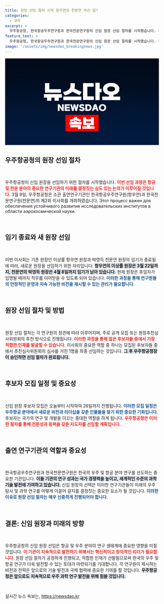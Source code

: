 ```yaml
---
title: 원장 선임 절차 시작 항우연과 천문연 무슨 일?
categories:
  - 과학
excerpt: >
  우주항공청, 한국항공우주연구원과 한국천문연구원의 신임 원장 선임 절차를 시작했습니다. 후보자 모집은 26일까지 진행되며, 차세대 우주 비전의 주인공은 누가 될까요? 클릭해서 확인해보세요!
feature_text: >
  우주항공청, 한국항공우주연구원과 한국천문연구원의 신임 원장 선임 절차를 시작했습니다. 후보자 모집은 26일까지 진행되며, 차세대 우주 비전의 주인공은 누가 될까요? 클릭해서 확인해보세요!
image: '/assets/img/newsdao_breakingnews.jpg'
---
```


<p><img src="/assets/img/newsdao_breakingnews.jpg" alt="koreaapp 속보" /></p>

<h2 data-ke-size="size26">우주항공청의 원장 선임 절차</h2>

<p data-ke-size="size16">&nbsp;</p>

<p>우주항공청이 신임 원장을 선임하기 위한 절차를 시작했습니다. <b><span style="color: #ee2323;">이번 선임 과정은 항공 및 천문 분야의 중요한 연구기관의 미래를 결정짓는 심도 있는 논의가 이루어질 것입니다.</span></b> 3월 9일, 우주항공청은 소관 출연연구기관인 한국항공우주연구원(항우연)과 한국천문연구원(천문연)의 제2회 이사회를 개최하였습니다. Этот процесс важен для обеспечения устойчивого развития исследовательских институтов в области аэрокосмической науки.</p>

<p data-ke-size="size16">&nbsp;</p>

<h2 data-ke-size="size26">임기 종료와 새 원장 선임</h2>

<p data-ke-size="size16">&nbsp;</p>

<p>이번 이사회는 기존 원장인 이상률 항우연 원장과 박영득 천문연 원장의 임기가 종료됨에 따라, 새로운 원장을 선임하기 위한 자리입니다. <b><span style="background-color: #21538527;">항우연의 이상률 원장은 3월 22일까지, 천문연의 박영득 원장은 4월 8일까지 임기가 남아 있습니다.</span></b> 현재 원장은 후임자가 임명될 때까지 직무를 이어받을 수 있도록 되어 있습니다. <b><span style="color: #1a5490;">이러한 과정을 통해 연구원들의 안정적인 운영과 지속 가능한 비전을 제시할 수 있는 관리가 필요합니다.</span></b></p>

<p data-ke-size="size16">&nbsp;</p>

<h2 data-ke-size="size26">원장 선임 절차 및 방법</h2>

<p data-ke-size="size16">&nbsp;</p>

<p>원장 선임 절차는 각 연구원의 정관에 따라 이루어지며, 주로 공개 모집 또는 원장추천심사위원회의 추천 방식으로 진행됩니다. <b><span style="color: #ee2323;">이러한 과정을 통해 많은 후보자들 중에서 가장 적합한 인재를 발굴할 수 있습니다.</span></b> 이사회의 중요한 역할 중 하나는 모집된 후보자들 중에서 추진심사위원회의 심사를 거친 1명을 최종 선임하는 것입니다. <b><span style="background-color: #21538527;">그 후 우주항공청장이 승인하면 선임 절차가 완료됩니다.</span></b></p>

<p data-ke-size="size16">&nbsp;</p>

<h2 data-ke-size="size26">후보자 모집 일정 및 중요성</h2>

<p data-ke-size="size16">&nbsp;</p>

<p>신임 원장 후보자 모집은 오늘부터 시작하여 26일까지 진행됩니다. <b><span style="color: #1a5490;">이러한 모집 일정은 우주항공 분야에서 새로운 비전과 리더십을 갖춘 인물들을 찾기 위한 중요한 기회입니다.</span></b> 후보자는 국가의 연구 및 개발을 이끄는 중대한 역할을 하게 됩니다. <b><span style="color: #ee2323;">우주항공청은 이러한 절차를 통해 전문성과 동력을 갖춘 지도자를 선임할 계획입니다.</span></b></p>

<p data-ke-size="size16">&nbsp;</p>

<h2 data-ke-size="size26">출연 연구기관의 역할과 중요성</h2>

<p data-ke-size="size16">&nbsp;</p>

<p>한국항공우주연구원과 한국천문연구원은 한국의 우주 및 항공 분야 연구를 선도하는 중요한 기관입니다. <b><span style="background-color: #21538527;">이들 기관의 연구 성과는 국가 경쟁력을 높이고, 세계적인 수준의 과학 기술 발전에 기여하고 있습니다.</span></b> 신임 원장의 선택은 이러한 연구기관들이 미래의 우주 탐사 및 과학 연구를 어떻게 이끌어 갈지를 결정짓는 중요한 요소가 될 것입니다. <b><span style="color: #1a5490;">이러한 이유로 원장 선임 절차는 매우 신중하게 진행되어야 합니다.</span></b></p>

<p data-ke-size="size16">&nbsp;</p>

<h2 data-ke-size="size26">결론: 신임 원장과 미래의 방향</h2>

<p data-ke-size="size16">&nbsp;</p>

<p>우주항공청의 신임 원장 선임은 항공 및 우주 분야의 연구 생태계에 중요한 영향을 미칠 것입니다. <b><span style="color: #ee2323;">이 기관이 지속적으로 발전하기 위해서는 혁신적이고 창의적인 리더가 필요합니다.</span></b> 원장 선임 절차가 공정하게 진행되고, 적합한 인재가 선발됨으로써 한국의 우주 및 항공 연구가 더욱 발전할 수 있는 토대가 마련되기를 기대합니다. 각 연구원이 제시하는 비전과 전략은 앞으로의 기술 발전과 국제 협력에 중요한 기여를 할 것입니다. <b><span style="background-color: #21538527;">우주항공청은 앞으로도 지속적으로 우주 과학 연구 발전을 위해 힘쓸 것입니다.</span></b></p>

<p data-ke-size="size16">&nbsp;</p>
실시간 뉴스 속보는, <a href="https://newsdao.kr" rel="dofollow">https://newsdao.kr</a>


